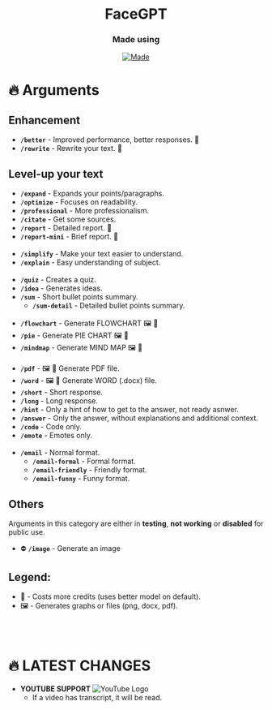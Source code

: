 <div align="center">
  <h1>FaceGPT</h1>
  <h3>Made using</h3>
  
  [![Made](https://skillicons.dev/icons?i=js,py,nodejs,cpp,discordjs,discord)](https://skillicons.dev)
  
</div>


# 🔥 Arguments
## Enhancement
- **`/better`** - Improved performance, better responses. 💸
- **`/rewrite`** - Rewrite your text. 💸

## Level-up your text
- **`/expand`** - Expands your points/paragraphs.
- **`/optimize`** - Focuses on readability.
- **`/professional`** - More professionalism.
- **`/citate`** - Get some sources.
- **`/report`** - Detailed report. 💸
- **`/report-mini`** - Brief report. 💸
<br></br>
- **`/simplify`** - Make your text easier to understand.
- **`/explain`** - Easy understanding of subject.
<br></br>
- **`/quiz`** - Creates a quiz.
- **`/idea`** - Generates ideas.
- **`/sum`** - Short bullet points summary.
  - **`/sum-detail`** - Detailed bullet points summary.
<br></br>
- **`/flowchart`** - Generate FLOWCHART 🖼️ 💸
- **`/pie`** - Generate PIE CHART 🖼️ 💸
- **`/mindmap`** - Generate MIND MAP 🖼️ 💸
<br></br>
- **`/pdf`** - 🖼️ 💸 Generate PDF file.
- **`/word`** - 🖼️ 💸 Generate WORD (.docx) file.
- **`/short`** - Short response.
- **`/long`** - Long response.
- **`/hint`** - Only a hint of how to get to the answer, not ready asnwer.
- **`/answer`** - Only the answer, without explanations and additional context.
- **`/code`** - Code only.
- **`/emote`** - Emotes only.
<br></br>
- **`/email`** - Normal format.
  - **`/email-formal`** - Formal format.
  - **`/email-friendly`** - Friendly format.
  - **`/email-funny`** - Funny format.

## Others
Arguments in this category are either in **testing**, **not working** or **disabled** for public use.
- ⛔ **`/image`** - Generate an image

## **Legend:**
- 💸 - Costs more credits (uses better model on default).
- 🖼️ - Generates graphs or files (png, docx, pdf).

<br></br>

# 🔥 LATEST CHANGES

- **YOUTUBE SUPPORT** ![YouTube Logo](https://user-images.githubusercontent.com/47686437/168548113-b3cd4206-3281-445b-b7c6-bc0a3251293d.png)
  - If a video has transcript, it will be read. 

